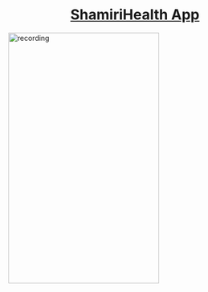 <h1 align="center">
  <a href="#">
    ShamiriHealth App
  </a>
</h1>

<img alt="recording" height="500" src="./screenshorts/Shamiri.gif" width="300"/>
